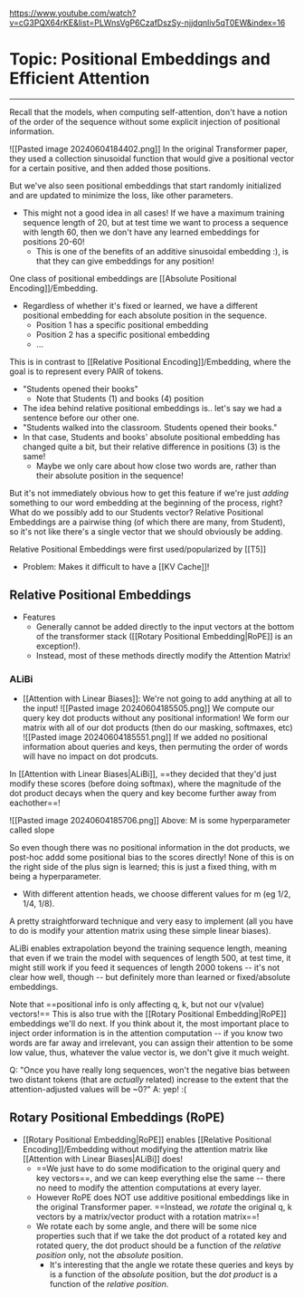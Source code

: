 https://www.youtube.com/watch?v=cG3PQX64rKE&list=PLWnsVgP6CzafDszSy-njjdqnliv5qT0EW&index=16

# Topic: Positional Embeddings and Efficient Attention

----

Recall that the models, when computing self-attention, don't have a notion of the order of the sequence without some explicit injection of positional information.

![[Pasted image 20240604184402.png]]
In the original Transformer paper, they used a collection sinusoidal function that would give a positional vector for a certain positive, and then added those positions.

But we've also seen positional embeddings that start randomly initialized and are updated to minimize the loss, like other parameters. 
- This might not a good idea in all cases! If we have a maximum training sequence length of 20, but at test time we want to process a sequence with length 60, then we don't have any learned embeddings for positions 20-60!
	- This is one of the benefits of an additive sinusoidal embedding :), is that they can give embeddings for any position!

One class of positional embeddings are [[Absolute Positional Encoding]]/Embedding.
- Regardless of whether it's fixed or learned, we have a different positional embedding for each absolute position in the sequence.
	- Position 1 has a specific positional embedding
	- Position 2 has a specific positional embedding
	- ...


This is in contrast to [[Relative Positional Encoding]]/Embedding, where the goal is to represent every PAIR of tokens.
- "Students opened their books"
	- Note that Students (1) and books (4) position
- The idea behind relative positional embeddings is.. let's say we had a sentence before our other one.
- "Students walked into the classroom. Students opened their books."
- In that case, Students and books' absolute positional embedding has changed quite a bit, but their relative difference in positions (3) is the same!
	- Maybe we only care about how close two words are, rather than their absolute position in the sequence!

But it's not immediately obvious how to get this feature if we're just *adding* something to our word embedding at the beginning of the process, right? What do we possibly add to our Students vector? Relative Positional Embeddings are a pairwise thing (of which there are many, from Student), so it's not like there's a single vector that we should obviously be adding.

Relative Positional Embeddings were first used/popularized by [[T5]]
- Problem: Makes it difficult to have a [[KV Cache]]!

## Relative Positional Embeddings
- Features
	- Generally cannot be added directly to the input vectors at the bottom of the transformer stack ([[Rotary Positional Embedding|RoPE]] is an exception!). 
	- Instead, most of these methods directly modify the Attention Matrix!

###  ALiBi
- [[Attention with Linear Biases]]: We're not going to add anything at all to the input!
![[Pasted image 20240604185505.png]]
We compute our query key dot products without any positional information!
We form our matrix with all of our dot products (then do our masking, softmaxes, etc)
![[Pasted image 20240604185551.png]]
If we added no positional information about queries and keys, then permuting the order of words will have no impact on dot prodcuts.

In [[Attention with Linear Biases|ALiBi]], ==they decided that they'd just modify these scores (before doing softmax), where the magnitude of the dot product decays when the query and key become further away from eachother==!

![[Pasted image 20240604185706.png]]
Above: M is some hyperparameter called slope

So even though there was no positional information in the dot products, we post-hoc addd some positional bias to the scores directly!
None of this is on the right side of the plus sign is learned; this is just a fixed thing, with m being a hyperparameter.
- With different attention heads, we choose different values for m (eg 1/2, 1/4, 1/8).

A pretty straightforward technique and very easy to implement (all you have to do is modify your attention matrix using these simple linear biases).

ALiBi enables extrapolation beyond the training sequence length, meaning that even if we train the model with sequences of length 500, at test time, it might still work if you feed it sequences of length 2000 tokens -- it's not clear how well, though -- but definitely more than learned or fixed/absolute embeddings.

Note that ==positional info is only affecting  q, k, but not our v(value) vectors!== 
This is also true with the [[Rotary Positional Embedding|RoPE]] embeddings we'll do next. If you think about it, the most important place to inject order information is in the attention computation -- if you know two words are far away and irrelevant, you can assign their attention to be some low value, thus, whatever the value vector is, we don't give it much weight.

Q: "Once you have really long sequences, won't the negative bias between two distant tokens (that are *actually* related) increase to the extent that the attention-adjusted values will be ~0?"
A: yep! :(


## Rotary Positional Embeddings (RoPE)
- [[Rotary Positional Embedding|RoPE]] enables [[Relative Positional Encoding]]/Embedding without modifying the attention matrix like [[Attention with Linear Biases|ALiBi]] does!
	- ==We just have to do some modification to the original query and key vectors==, and we can keep everything else the same -- there no need to modify the attention computations at every layer.
	- However RoPE does NOT use additive positional embeddings like in the original Transformer paper. ==Instead, we *rotate* the original q, k vectors by a matrix/vector product with a rotation matrix==!
	- We rotate each by some angle, and there will be some nice properties such that if we take the dot product of a rotated key and rotated query, the dot product should be a function of the *relative position* only,  not the *absolute* position.
		- It's interesting that the angle we rotate these queries and keys by is a function of the *absolute* position, but the *dot product* is a function of the *relative position*. 

